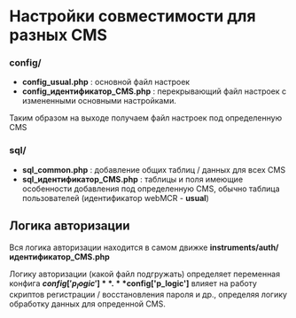 # Настройки совместимости для разных CMS 

### config/
 - **config_usual.php** : основной файл настроек
 - **config_идентификатор_CMS.php** : перекрывающий файл настроек с измененными основными настройками.

Таким образом на выходе получаем файл настроек под определенную CMS

### sql/ 
 - **sql_common.php** : добавление общих таблиц / данных для всех CMS
 - **sql_идентификатор_CMS.php** : таблицы и поля имеющие особенности добавления под определенную CMS, обычно таблица пользователей (идентификатор webMCR - **usual**)

## Логика авторизации

Вся логика авторизации находится в самом движке **instruments/auth/идентификатор_CMS.php**

Логику авторизации (какой файл подгружать) определяет переменная конфига **$config['p_logic']**. **$config['p_logic']** влияет на работу скриптов регистрации / восстановления пароля и др., определяя логику обработку данных для опреденной CMS.